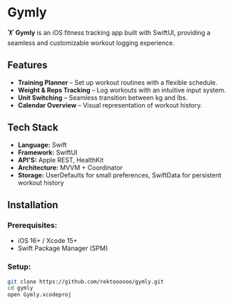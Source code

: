 # Gymly

🏋️ **Gymly** is an iOS fitness tracking app built with SwiftUI, providing a seamless and customizable workout logging experience.

## Features
- **Training Planner** – Set up workout routines with a flexible schedule.
- **Weight & Reps Tracking** – Log workouts with an intuitive input system.
- **Unit Switching** – Seamless transition between kg and lbs.
- **Calendar Overview** – Visual representation of workout history.

## Tech Stack
- **Language:** Swift
- **Framework:** SwiftUI
- **API'S:** Apple REST, HealthKit
- **Architecture:** MVVM + Coordinator
- **Storage:** UserDefaults for small preferences, SwiftData for persistent workout history

## Installation
### Prerequisites:
- iOS 16+ / Xcode 15+
- Swift Package Manager (SPM)

### Setup:
```sh
git clone https://github.com/rektoooooo/gymly.git
cd gymly
open Gymly.xcodeproj
